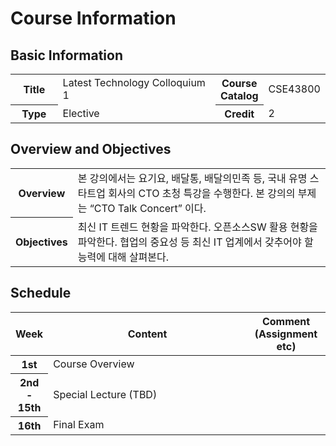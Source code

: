 # Course Information
## Basic Information
<table class="tbl-view">
	<colgroup>
		<col width="15%">
		<col>
		<col width="15%">
		<col>
	</colgroup>
	<tbody>				
		<tr>
			<th>Title</th>
			<td>Latest Technology Colloquium 1</td>
			<th>Course Catalog</th>
			<td>CSE43800</td>
		</tr>
		<tr>
			<th>Type</th>
			<td>Elective</td>
			<th>Credit</th>
			<td>2</td>
		</tr>	
	</tbody>
</table>

## Overview and Objectives
<table class="tbl-view">
	<colgroup>
		<col width="15%">
		<col>
	</colgroup>
	<tbody>				
		<tr>
			<th>Overview</th>
			<td>본 강의에서는 요기요, 배달통, 배달의민족 등, 국내 유명 스타트업 회사의 CTO 초청 특강을 수행한다. 본 강의의 부제는 “CTO Talk Concert” 이다.</td>
		</tr>			
		<tr>
			<th>Objectives</th>
			<td>
최신 IT 트렌드 현황을 파악한다.
오픈소스SW 활용 현황을 파악한다.
협업의 중요성 등 최신 IT 업계에서 갖추어야 할 능력에 대해 살펴본다.
</td>
		</tr>	
	</tbody>
</table>

## Schedule
<table class="tbl-view">
	<colgroup>
		<col width="10%">
		<col>
		<col width="25%">
	</colgroup>			
	<thead>
		<tr>
			<th>Week</th>
			<th>Content</th>
			<th>Comment<br>(Assignment etc)</th>
		</tr>
	</thead>
	<tbody>	
		<tr>
			<th>1st</th>
			<td>Course Overview</td>
			<td></td>
		</tr>							
		<tr>
			<th>2nd - 15th</th>
			<td>Special Lecture (TBD)</td>
			<td></td>
		</tr>
		<tr>
			<th>16th</th>
			<td>Final Exam</td>
			<td></td>
		</tr>
	</tbody>
</table>
